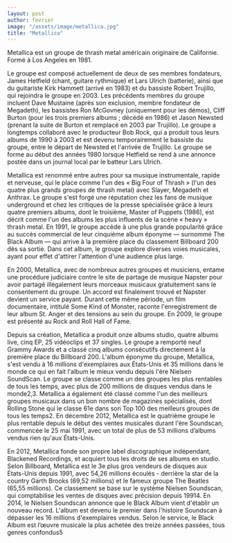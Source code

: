 ```yaml
---
layout: post
author: fevrier
image: "/assets/image/metallica.jpg"
title: "Metallica"
---
```

Metallica est un groupe de thrash metal américain originaire de Californie. Formé à Los Angeles en 1981.

 Le groupe est composé actuellement de deux de ses membres fondateurs, James Hetfield (chant, guitare rythmique) et Lars Ulrich (batterie), ainsi que du guitariste Kirk Hammett (arrivé en 1983) et du bassiste Robert Trujillo, qui rejoindra le groupe en 2003. Les précédents membres du groupe incluent Dave Mustaine (après son exclusion, membre fondateur de Megadeth), les bassistes Ron McGovney (uniquement pour les démos), Cliff Burton (pour les trois premiers albums ; décédé en 1986) et Jason Newsted (prenant la suite de Burton et remplacé en 2003 par Trujillo). Le groupe a longtemps collaboré avec le producteur Bob Rock, qui a produit tous leurs albums de 1990 à 2003 et est devenu temporairement le bassiste du groupe, entre le départ de Newsted et l'arrivée de Trujillo. Le groupe se forme au début des années 1980 lorsque Hetfield se rend à une annonce postée dans un journal local par le batteur Lars Ulrich.

Metallica est renommé entre autres pour sa musique instrumentale, rapide et nerveuse, qui le place comme l'un des « Big Four of Thrash » (l'un des quatre plus grands groupes de thrash metal) avec Slayer, Megadeth et Anthrax. Le groupe s'est forgé une réputation chez les fans de musique underground et chez les critiques de la presse spécialisée grâce à leurs quatre premiers albums, dont le troisième, Master of Puppets (1986), est décrit comme l'un des albums les plus influents de la scène « heavy » thrash metal. En 1991, le groupe accède à une plus grande popularité grâce au succès commercial de leur cinquième album éponyme — surnommé The Black Album — qui arrive à la première place du classement Billboard 200 dès sa sortie. Dans cet album, le groupe explore diverses voies musicales, ayant pour effet d'attirer l'attention d'une audience plus large.

En 2000, Metallica, avec de nombreux autres groupes et musiciens, entame une procédure judiciaire contre le site de partage de musique Napster pour avoir partagé illégalement leurs morceaux musicaux gratuitement sans le consentement du groupe. Un accord est finalement trouvé et Napster devient un service payant. Durant cette même période, un film documentaire, intitulé Some Kind of Monster, raconte l'enregistrement de leur album St. Anger et des tensions au sein du groupe. En 2009, le groupe est présenté au Rock and Roll Hall of Fame.

Depuis sa création, Metallica a produit onze albums studio, quatre albums live, cinq EP, 25 vidéoclips et 37 singles. Le groupe a remporté neuf Grammy Awards et a classé cinq albums consécutifs directement à la première place du Billboard 200. L'album éponyme du groupe, Metallica, s'est vendu à 16 millions d'exemplaires aux États-Unis et 35 millions dans le monde ce qui en fait l'album le mieux vendu depuis l'ère Nielsen SoundScan. Le groupe se classe comme un des groupes les plus rentables de tous les temps, avec plus de 200 millions de disques vendus dans le monde2,3. Metallica a également été classé comme l'un des meilleurs groupes musicaux dans un bon nombre de magazines spécialisés, dont Rolling Stone qui le classe 61e dans son Top 100 des meilleurs groupes de tous les temps2. En décembre 2012, Metallica est le quatrième groupe le plus rentable depuis le début des ventes musicales durant l'ère Soundscan, commencée le 25 mai 1991, avec un total de plus de 53 millions d’albums vendus rien qu'aux États-Unis.

En 2012, Metallica fonde son propre label discographique indépendant, Blackened Recordings, et acquiert tous les droits de ses albums en studio. Selon Billboard, Metallica est le 3e plus gros vendeurs de disques aux États-Unis depuis 1991, avec 54,26 millions écoulés - derrière la star de la country Garth Brooks (69,52 millions) et le fameux groupe The Beatles (65,55 millions). Ce classement se base sur le système Nielsen Soundscan, qui comptabilise les ventes de disques avec précision depuis 19914. En 2014, le Nielsen Soundscan annonce que le Black Album vient d'établir un nouveau record. L'album est devenu le premier dans l'histoire Soundscan à dépasser les 16 millions d'exemplaires vendus. Selon le service, le Black Album est l’œuvre musicale la plus achetée des treize années passées, tous genres confondus5